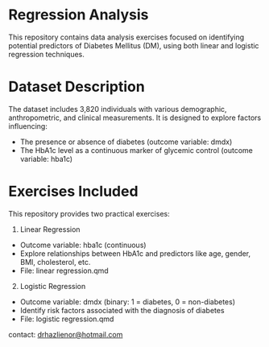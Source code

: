 # Regression Analysis
This repository contains data analysis exercises focused on identifying potential predictors of Diabetes Mellitus (DM), using both linear and logistic regression techniques.

# Dataset Description
The dataset includes 3,820 individuals with various demographic, anthropometric, and clinical measurements. It is designed to explore factors influencing:
- The presence or absence of diabetes (outcome variable: dmdx)
- The HbA1c level as a continuous marker of glycemic control (outcome variable: hba1c)

# Exercises Included
This repository provides two practical exercises:
1) Linear Regression
- Outcome variable: hba1c (continuous)
- Explore relationships between HbA1c and predictors like age, gender, BMI, cholesterol, etc.
- File: linear regression.qmd

2) Logistic Regression
- Outcome variable: dmdx (binary: 1 = diabetes, 0 = non-diabetes)
- Identify risk factors associated with the diagnosis of diabetes
- File: logistic regression.qmd

contact: drhazlienor@hotmail.com

